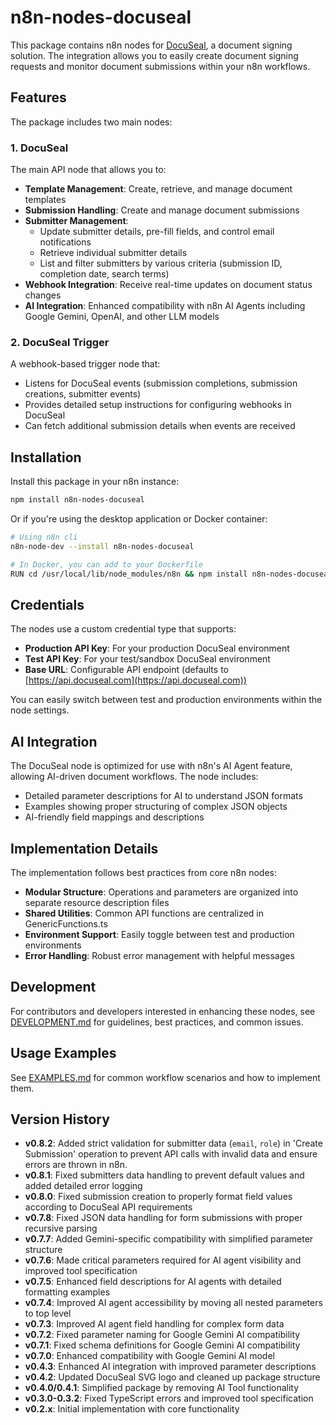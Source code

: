 # n8n-nodes-docuseal

This package contains n8n nodes for [DocuSeal](https://www.docuseal.com), a document signing solution. The integration allows you to easily create document signing requests and monitor document submissions within your n8n workflows.

## Features

The package includes two main nodes:

### 1. DocuSeal

The main API node that allows you to:

- **Template Management**: Create, retrieve, and manage document templates
- **Submission Handling**: Create and manage document submissions
- **Submitter Management**: 
  - Update submitter details, pre-fill fields, and control email notifications
  - Retrieve individual submitter details
  - List and filter submitters by various criteria (submission ID, completion date, search terms)
- **Webhook Integration**: Receive real-time updates on document status changes
- **AI Integration**: Enhanced compatibility with n8n AI Agents including Google Gemini, OpenAI, and other LLM models

### 2. DocuSeal Trigger

A webhook-based trigger node that:

- Listens for DocuSeal events (submission completions, submission creations, submitter events)
- Provides detailed setup instructions for configuring webhooks in DocuSeal
- Can fetch additional submission details when events are received

## Installation

Install this package in your n8n instance:

```bash
npm install n8n-nodes-docuseal
```

Or if you're using the desktop application or Docker container:

```bash
# Using n8n cli
n8n-node-dev --install n8n-nodes-docuseal

# In Docker, you can add to your Dockerfile
RUN cd /usr/local/lib/node_modules/n8n && npm install n8n-nodes-docuseal
```

## Credentials

The nodes use a custom credential type that supports:

- **Production API Key**: For your production DocuSeal environment
- **Test API Key**: For your test/sandbox DocuSeal environment
- **Base URL**: Configurable API endpoint (defaults to [https://api.docuseal.com](https://api.docuseal.com))

You can easily switch between test and production environments within the node settings.

## AI Integration

The DocuSeal node is optimized for use with n8n's AI Agent feature, allowing AI-driven document workflows. The node includes:

- Detailed parameter descriptions for AI to understand JSON formats
- Examples showing proper structuring of complex JSON objects
- AI-friendly field mappings and descriptions

## Implementation Details

The implementation follows best practices from core n8n nodes:

- **Modular Structure**: Operations and parameters are organized into separate resource description files
- **Shared Utilities**: Common API functions are centralized in GenericFunctions.ts
- **Environment Support**: Easily toggle between test and production environments
- **Error Handling**: Robust error management with helpful messages

## Development

For contributors and developers interested in enhancing these nodes, see [DEVELOPMENT.md](./DEVELOPMENT.md) for guidelines, best practices, and common issues.

## Usage Examples

See [EXAMPLES.md](./EXAMPLES.md) for common workflow scenarios and how to implement them.

## Version History

- **v0.8.2**: Added strict validation for submitter data (`email`, `role`) in 'Create Submission' operation to prevent API calls with invalid data and ensure errors are thrown in n8n.
- **v0.8.1**: Fixed submitters data handling to prevent default values and added detailed error logging
- **v0.8.0**: Fixed submission creation to properly format field values according to DocuSeal API requirements
- **v0.7.8**: Fixed JSON data handling for form submissions with proper recursive parsing
- **v0.7.7**: Added Gemini-specific compatibility with simplified parameter structure
- **v0.7.6**: Made critical parameters required for AI agent visibility and improved tool specification
- **v0.7.5**: Enhanced field descriptions for AI agents with detailed formatting examples
- **v0.7.4**: Improved AI agent accessibility by moving all nested parameters to top level
- **v0.7.3**: Improved AI agent field handling for complex form data
- **v0.7.2**: Fixed parameter naming for Google Gemini AI compatibility
- **v0.7.1**: Fixed schema definitions for Google Gemini AI compatibility
- **v0.7.0**: Enhanced compatibility with Google Gemini AI model
- **v0.4.3**: Enhanced AI integration with improved parameter descriptions
- **v0.4.2**: Updated DocuSeal SVG logo and cleaned up package structure
- **v0.4.0/0.4.1**: Simplified package by removing AI Tool functionality
- **v0.3.0-0.3.2**: Fixed TypeScript errors and improved tool specification
- **v0.2.x**: Initial implementation with core functionality
